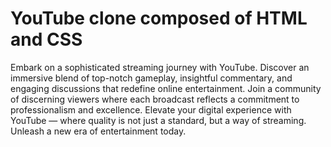 # YouTube clone composed of HTML and CSS
<p>
  Embark on a sophisticated streaming journey with YouTube. Discover an immersive blend of top-notch gameplay, insightful commentary, and engaging discussions that redefine online entertainment. Join a community of discerning viewers where each broadcast reflects a commitment to professionalism and excellence. Elevate your digital experience with YouTube — where quality is not just a standard, but a way of streaming. Unleash a new era of entertainment today.
</p>
